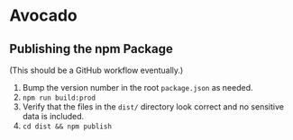# Avocado

## Publishing the npm Package

(This should be a GitHub workflow eventually.)

1. Bump the version number in the root `package.json` as needed.
2. `npm run build:prod`
3. Verify that the files in the `dist/` directory look correct and no sensitive data is included.
4. `cd dist && npm publish`
